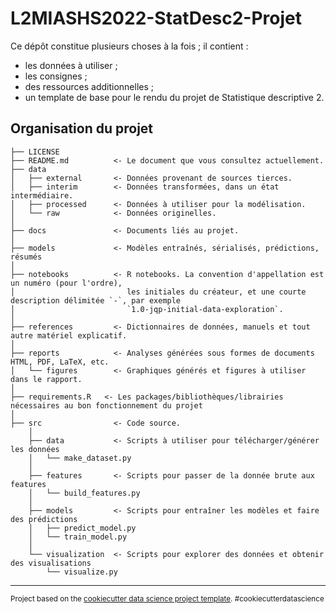 L2MIASHS2022-StatDesc2-Projet
==============================

Ce dépôt constitue plusieurs choses à la fois ; il contient :
- les données à utiliser ;
- les consignes ;
- des ressources additionnelles ;
- un template de base pour le rendu du projet de Statistique descriptive 2.

Organisation du projet
------------

    ├── LICENSE
    ├── README.md          <- Le document que vous consultez actuellement.
    ├── data
    │   ├── external       <- Données provenant de sources tierces.
    │   ├── interim        <- Données transformées, dans un état intermédiaire.
    │   ├── processed      <- Données à utiliser pour la modélisation.
    │   └── raw            <- Données originelles.
    │
    ├── docs               <- Documents liés au projet.
    │
    ├── models             <- Modèles entraînés, sérialisés, prédictions, résumés
    │
    ├── notebooks          <- R notebooks. La convention d'appellation est un numéro (pour l'ordre),
    │                         les initiales du créateur, et une courte description délimitée `-`, par exemple
    │                         `1.0-jqp-initial-data-exploration`.
    │
    ├── references         <- Dictionnaires de données, manuels et tout autre matériel explicatif.
    │
    ├── reports            <- Analyses générées sous formes de documents HTML, PDF, LaTeX, etc.
    │   └── figures        <- Graphiques générés et figures à utiliser dans le rapport.
    │
    ├── requirements.R   <- Les packages/bibliothèques/librairies nécessaires au bon fonctionnement du projet
    │
    ├── src                <- Code source.
        │
        ├── data           <- Scripts à utiliser pour télécharger/générer les données
        │   └── make_dataset.py
        │
        ├── features       <- Scripts pour passer de la donnée brute aux features
        │   └── build_features.py
        │
        ├── models         <- Scripts pour entraîner les modèles et faire des prédictions
        │   ├── predict_model.py
        │   └── train_model.py
        │
        └── visualization  <- Scripts pour explorer des données et obtenir des visualisations
            └── visualize.py

--------

<p><small>Project based on the <a target="_blank" href="https://drivendata.github.io/cookiecutter-data-science/">cookiecutter data science project template</a>. #cookiecutterdatascience</small></p>
